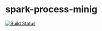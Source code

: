 # spark-process-minig

[![Build Status](https://travis-ci.org/thec0dewriter/spark-process-minig.svg?branch=master)](https://travis-ci.org/thec0dewriter/spark-process-minig)